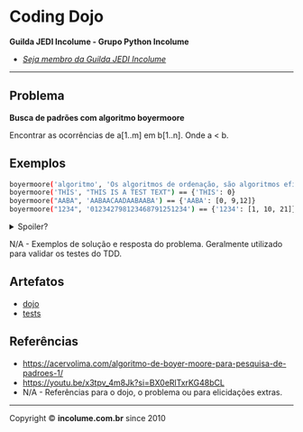 # Coding Dojo

**Guilda JEDI Incolume - Grupo Python Incolume**

- _[Seja membro da Guilda JEDI Incolume](https://discord.gg/eBNamXVtBW)_

---

## Problema

**Busca de padrões com algoritmo boyermoore**

Encontrar as ocorrências de a[1..m] em b[1..n]. Onde a < b.

## Exemplos

```bash
boyermoore('algoritmo', 'Os algoritmos de ordenação, são algoritmos eficazes.') == {'algoritmo': 3}
boyermoore('THIS', "THIS IS A TEST TEXT") == {'THIS': 0}
boyermoore("AABA", 'AABAACAADAABAABA') == {'AABA': [0, 9,12]}
boyermoore("1234", '012342798123468791251234') == {'1234': [1, 10, 21]}
```
<details> 
  <summary>Spoiler?</summary> 
   Considerar em caso de fatoração:

    > modo pythônico
    > sem condicionais 
    > estruturas performáticas
    > redução de complexidade ciclomática 
    > análise assintótica de algoritmos (big O)

</details>

N/A - Exemplos de solução e resposta do problema. Geralmente utilizado para validar os testes do TDD.

## Artefatos

- [dojo](dojo.py)
- [tests](tests.py)


## Referências
- https://acervolima.com/algoritmo-de-boyer-moore-para-pesquisa-de-padroes-1/
- https://youtu.be/x3tpv_4m8Jk?si=BX0eRlTxrKG48bCL
- N/A - Referências para o dojo, o problema ou para elicidações extras.

---

Copyright &copy; **incolume.com.br** since 2010 